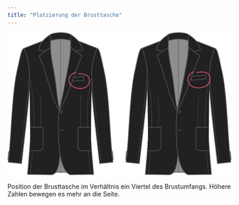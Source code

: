 ```yaml
---
title: "Platzierung der Brusttasche"
---
```


![Platzierung der Brusttasche](chestpocketplacement.svg)

Position der Brusttasche im Verhältnis ein Viertel des Brustumfangs. Höhere Zahlen bewegen es mehr an die Seite.




